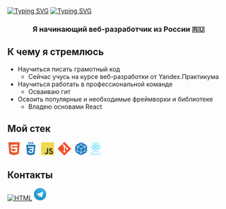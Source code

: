 [![Typing SVG](https://readme-typing-svg.herokuapp.com?font=Fira+Code&weight=900&size=50&duration=1500&pause=100000&center=true&multiline=true&width=900&height=75&lines=%D0%92%D1%81%D0%B5%D0%BC+%D0%BF%D1%80%D0%B8%D0%B2%D0%B5%D1%82%2C)](https://git.io/typing-svg)
[![Typing SVG](https://readme-typing-svg.herokuapp.com?font=Fira+Code&weight=900&size=50&duration=1500&pause=100000&center=true&multiline=true&width=900&height=100&lines=%D0%BC%D0%B5%D0%BD%D1%8F+%D0%B7%D0%BE%D0%B2%D1%83%D1%82+%D0%98%D0%BB%D1%8C%D1%8F)](https://git.io/typing-svg)<!-- <h1 align="center"><img src="https://github.com/blackcater/blackcater/raw/main/images/Hi.gif" height="32"/></h1> -->
<h3 align="center">Я начинающий веб-разработчик из России 🇷🇺</h3>

## К чему я стремлюсь

- Научиться писать грамотный код
    * Сейчас учусь на курсе веб-разработки от Yandex.Практикума
- Научиться работать в профессиональной команде
    * Осваиваю гит
- Освоить популярные и необходимые фреймворки и библиотеке
  - Владею основами React 

## Мой стек
<p>
  <img src="https://github.com/devicons/devicon/blob/master/icons/html5/html5-original.svg" title="HTML5" alt="HTML" width="30" height="30"/>&nbsp;
  <img src="https://github.com/devicons/devicon/blob/master/icons/css3/css3-plain-wordmark.svg"  title="CSS3" alt="CSS" width="30" height="30"/>&nbsp;
  <img src="https://github.com/devicons/devicon/blob/master/icons/javascript/javascript-original.svg" title="JavaScript" alt="JavaScript" width="30" height="30"/>&nbsp;
  <img src="https://github.com/devicons/devicon/blob/master/icons/git/git-original.svg" title="Git" alt="Git" width="30" height="30"/>&nbsp;
  <img src="https://github.com/devicons/devicon/blob/master/icons/webpack/webpack-plain.svg" title="Webpack" alt="Webpack" width="30" height="30"/>
  <img src="https://github.com/devicons/devicon/blob/master/icons/react/react-original-wordmark.svg" title="React" alt="React" width="30" height="30"/>&nbsp;
</p>

## Контакты
<p>
<a href="mailto:fagotist96@icloud.com"><img src="https://pngicon.ru/file/uploads/znachok-jelektronnoj-pochty.png" alt="HTML" height="30"></a>
<a href="https://t.me/Ilia_ya_Ilia"><img src="https://raw.githubusercontent.com/github/explore/80688e429a7d4ef2fca1e82350fe8e3517d3494d/topics/telegram/telegram.png" alt="HTML" height="28"></a>
</p>






<!--
**IliaBYK/IliaBYK** is a ✨ _special_ ✨ repository because its `README.md` (this file) appears on your GitHub profile.

Here are some ideas to get you started:

- 🔭 I’m currently working on ...
- 🌱 I’m currently learning ...
- 👯 I’m looking to collaborate on ...
- 🤔 I’m looking for help with ...
- 💬 Ask me about ...
- 📫 How to reach me: ...
- 😄 Pronouns: ...
- ⚡ Fun fact: ...
-->
